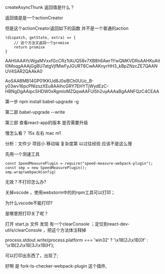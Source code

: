 createAsyncThunk 返回值是什么？

返回值是是一个actionCreator

但是这个actionCreator返回如下的函数 并不是一个普通的action

```
(dispatch, getState, extra) => {
	// 这个方法又返回一个promise
	return promise
}
```



AAHIiAAAYcWgaMVxxfGcCRz1tAUQ58v7XB8h6Awr1YwQMKVDRsAAHKuAitI0MsqgAAAjGgBU7atgVjfMwFyJGURT6CwAAKnyrHH3_kBpZNzcZE7QAANUV4SAR2QAAkA0



AoSAABMB14GP01KKUd8J0slBCh0UUc_B-y03wv16pcPNlzszXEu8AAIhcGRY7EHYTjWydEzC-HBNgDgAAipcSHDW0xRgmloMZQqwAAFUl5h2uyAAAaBgAANFQzC4CEAA





第一步 npm install babel-upgrade -g

第二部 babel-upgrade --write

第三部 查看react-app的版本 是否需要升级



慢怎么看？ 15s 左右  mac m1

分析：文件少 项目小 移动端 复杂度第  以过往经验 应该不是这么慢

先用一个测速工具



```
const SpeedMeasurePlugin = require("speed-measure-webpack-plugin");
const smp = new SpeedMeasurePlugin();
smp.wrap(webpackConfig)
```

无效？不打印怎么办?

关掉vscode ，使用webstorm中的的npm工具可以打印；

为什么vscode不能打印?

是哪里把打印关了呢？

打开 start.js 文件 发现 有一个clearConsole ；定位到react-dev-utils/clearConsole  ，把这个方法体注释掉

process.stdout.write(process.platform === 'win32' ? '\x1B[2J\x1B[0f' : '\x1B[2J\x1B[3J\x1B[H');

可以打印出东西了，出现了;



好啊  是 fork-ts-checker-webpack-plugin 这个插件,

